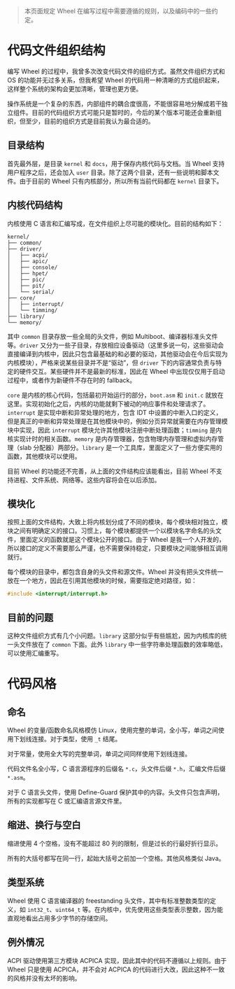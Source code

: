 > 本页面规定 Wheel 在编写过程中需要遵循的规则，以及编码中的一些约定。

# 代码文件组织结构

编写 Wheel 的过程中，我曾多次改变代码文件的组织方式。虽然文件组织方式和 OS 的功能并无过多关系，但我希望 Wheel 的代码用一种清晰的方式组织起来，这样整个系统的架构会更加清晰，管理也更方便。

操作系统是一个复杂的东西，内部组件的耦合度很高，不能很容易地分解成若干独立组件。目前的代码组织方式可能只是暂时的，今后的某个版本可能还会重新组织，但至少，目前的组织方式是目前我认为最合适的。

## 目录结构

首先最外层，是目录 `kernel` 和 `docs`，用于保存内核代码与文档。当 Wheel 支持用户程序之后，还会加入 `user` 目录。除了这两个目录，还有一些说明和脚本文件。由于目前的 Wheel 只有内核部分，所以所有当前代码都在 `kernel` 目录下。

## 内核代码结构

内核使用 C 语言和汇编写成，在文件组织上尽可能的模块化。目前的结构如下：

```
kernel/
├── common/
├── driver/
│   ├── acpi/
│   ├── apic/
│   ├── console/
│   ├── hpet/
│   ├── pic/
│   ├── pit/
│   └── serial/
├── core/
│   ├── interrupt/
│   └── timming/
├── library/
└── memory/
```

其中 `common` 目录存放一些全局的头文件，例如 Multiboot、编译器标准头文件等。`driver` 又分为一些子目录，存放相应设备驱动（这里多说一句，这些驱动会直接编译到内核中，因此只包含最基础的和必要的驱动，其他驱动会在今后实现为内核模块），严格来说某些目录并不是“驱动”，但 `driver` 下的内容通常负责与特定的硬件交互。某些硬件并不是最新的标准，因此在 Wheel 中出现仅仅用于启动过程中，或者作为新硬件不存在时的 fallback。

`core` 是内核的核心代码，包括最初开始运行的部分，`boot.asm` 和 `init.c` 就放在这里。实现初始化之后，内核的功能就剩下被动的响应事件和处理请求了。`interrupt` 是实现中断和异常处理的地方，包含 IDT 中设置的中断入口的定义，但是真正的中断和异常处理是在其他模块中的，例如分页异常就需要在内存管理模块中实现，因此 `interrupt` 模块允许其他模块注册中断处理函数；`timming` 是内核实现计时的相关函数。`memory` 是内存管理器，包含物理内存管理和虚拟内存管理（slab 分配器）两部分。`library` 是一个工具库，里面定义了一些方便实用的函数，其他模块可以使用。

目前 Wheel 的功能还不完善，从上面的文件结构应该能看出，目前 Wheel 不支持进程、文件系统、网络等。这些内容将会在以后添加。

## 模块化

按照上面的文件结构，大致上将内核划分成了不同的模块，每个模块相对独立，模块之间有明确定义的接口。习惯上，每个模块都提供一个以模块名字命名的头文件，里面定义的函数就是这个模块公开的接口。由于 Wheel 是我一个人开发的，所以接口的定义不需要那么严谨，也不需要保持稳定，只要模块之间能够相互调用就行。

每个模块的目录中，都包含自身的头文件和源文件。Wheel 并没有把头文件统一放在一个地方，因此在引用其他模块的时候，需要指定绝对路径，如：

``` c
#include <interrupt/interrupt.h>
```

## 目前的问题

这种文件组织方式有几个小问题。`library` 这部分似乎有些尴尬，因为内核库的统一头文件放在了 `common` 下面。此外 `library` 中一些字符串处理函数的效率略低，可以使用汇编重写。

# 代码风格

## 命名

Wheel 的变量/函数命名风格模仿 Linux，使用完整的单词，全小写，单词之间使用下划线连接。对于类型，使用 `_t` 结尾。

对于常量，使用全大写的完整单词，单词之间同样使用下划线连接。

代码文件名全小写，C 语言源程序的后缀名 `*.c`，头文件后缀 `*.h`，汇编文件后缀 `*.asm`。

对于 C 语言头文件，使用 Define-Guard 保护其中的内容。头文件只包含声明，所有的实现都写在 C 或汇编语言源文件里。

## 缩进、换行与空白

缩进使用 4 个空格，没有不能超过 80 列的限制，但是过长的行最好折行显示。

所有的大括号都写在同一行，起始大括号之前加一个空格。其他风格类似 Java。

## 类型系统

Wheel 使用 C 语言编译器的 freestanding 头文件，其中有标准整数类型的定义，如 `int32_t`、`uint64_t` 等。在内核中，优先使用这些类型表示整数，因为能直观地看出占用多少字节的存储空间。

## 例外情况

ACPI 驱动使用第三方模块 ACPICA 实现，因此其中的代码不遵循以上规则。由于 Wheel 只是使用 ACPICA，并不会对 ACPICA 的代码进行大改，因此这种不一致的风格并没有太坏的影响。
